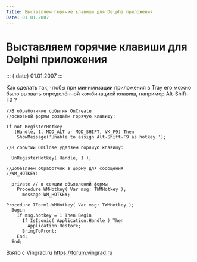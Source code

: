```yaml
---
Title: Выставляем горячие клавиши для Delphi приложения
Date: 01.01.2007
---
```



Выставляем горячие клавиши для Delphi приложения
================================================

::: {.date}
01.01.2007
:::

Как сделать так, чтобы при минимизации приложения в Tray его можно было
вызвать определённой комбинацией клавиш, например Alt-Shift-F9 ?

    //В обработчике события OnCreate
    //основной формы создаём горячую клавишу:
     
    If not RegisterHotkey
       (Handle, 1, MOD_ALT or MOD_SHIFT, VK_F9) Then
        ShowMessage('Unable to assign Alt-Shift-F9 as hotkey.');
     
    //В событии OnClose удаляем горячую клавишу:
     
      UnRegisterHotkey( Handle, 1 );
     
    //Добавляем обработчик в форму для сообщения
    //WM_HOTKEY:
     
      private // в секции объявлений формы
        Procedure WMHotkey( Var msg: TWMHotkey );
          message WM_HOTKEY;
     
    Procedure TForm1.WMHotkey( Var msg: TWMHotkey );
      Begin
        If msg.hotkey = 1 Then Begin
          If IsIconic( Application.Handle ) Then
            Application.Restore;
          BringToFront;
        End;
      End;

Взято с Vingrad.ru <https://forum.vingrad.ru>
